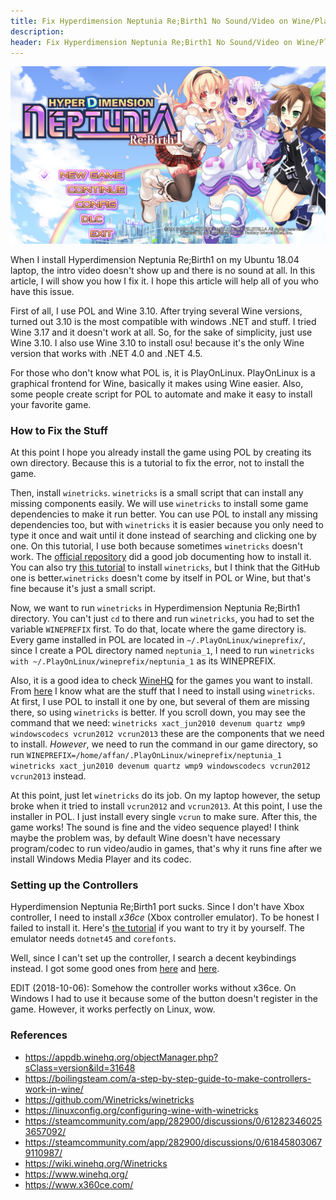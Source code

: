 ```yaml
---
title: Fix Hyperdimension Neptunia Re;Birth1 No Sound/Video on Wine/PlayOnLinux
description:
header: Fix Hyperdimension Neptunia Re;Birth1 No Sound/Video on Wine/PlayOnLinux
---
```


![image](/img/neptunia.jpg "Neptunia")

When I install Hyperdimension Neptunia Re;Birth1 on my Ubuntu 18.04 laptop, the intro video doesn't show up and there is no sound at all. In this article, I will show you how I fix it. I hope this article will help all of you who have this issue.

First of all, I use POL and Wine 3.10. After trying several Wine versions, turned out 3.10 is the most compatible with windows .NET and stuff. I tried Wine 3.17 and it doesn't work at all. So, for the sake of simplicity, just use Wine 3.10. I also use Wine 3.10 to install osu! because it's the only Wine version that works with .NET 4.0 and .NET 4.5.

For those who don't know what POL is, it is PlayOnLinux. PlayOnLinux is a graphical frontend for Wine, basically it makes using Wine easier. Also, some people create script for POL to automate and make it easy to install your favorite game.

### How to Fix the Stuff

At this point I hope you already install the game using POL by creating its own directory. Because this is a tutorial to fix the error, not to install the game.

Then, install `winetricks`. `winetricks` is a small script that can install any missing components easily. We will use `winetricks` to install some game dependencies to make it run better. You can use POL to install any missing dependencies too, but with `winetricks` it is easier because you only need to type it once and wait until it done instead of searching and clicking one by one. On this tutorial, I use both because sometimes `winetricks` doesn't work. The [official repository](https://github.com/Winetricks/winetricks) did a good job documenting how to install it. You can also try [this tutorial](https://linuxconfig.org/configuring-wine-with-winetricks) to install `winetricks`, but I think that the GitHub one is better.`winetricks` doesn't come by itself in POL or Wine, but that's fine because it's just a small script.

Now, we want to run `winetricks` in Hyperdimension Neptunia Re;Birth1 directory. You can't just `cd` to there and run `winetricks`, you had to set the variable `WINEPREFIX` first. To do that, locate where the game directory is. Every game installed in POL are located in `~/.PlayOnLinux/wineprefix/`, since I create a POL directory named `neptunia_1`, I need to run `winetricks` `with ~/.PlayOnLinux/wineprefix/neptunia_1` as its WINEPREFIX.

Also, it is a good idea to check [WineHQ](https://www.winehq.org/) for the games you want to install. From [here](https://appdb.winehq.org/objectManager.php?sClass=version&iId=31648) I know what are the stuff that I need to install using `winetricks`. At first, I use POL to install it one by one, but several of them are missing there, so using `winetricks` is better. If you scroll down, you may see the command that we need: `winetricks xact_jun2010 devenum quartz wmp9 windowscodecs vcrun2012 vcrun2013` these are the components that we need to install. *However*, we need to run the command in our game directory, so run `WINEPREFIX=/home/affan/.PlayOnLinux/wineprefix/neptunia_1 winetricks xact_jun2010 devenum quartz wmp9 windowscodecs vcrun2012 vcrun2013` instead.

At this point, just let `winetricks` do its job. On my laptop however, the setup broke when it tried to install `vcrun2012` and `vcrun2013`. At this point, I use the installer in POL. I just install every single `vcrun` to make sure. After this, the game works! The sound is fine and the video sequence played! I think maybe the problem was, by default Wine doesn't have necessary program/codec to run video/audio in games, that's why it runs fine after we install Windows Media Player and its codec.

### Setting up the Controllers

Hyperdimension Neptunia Re;Birth1 port sucks. Since I don't have Xbox controller, I need to install *x36ce* (Xbox controller emulator). To be honest I failed to install it. Here's [the tutorial](https://boilingsteam.com/a-step-by-step-guide-to-make-controllers-work-in-wine/) if you want to try it by yourself. The emulator needs `dotnet45` and `corefonts`.

Well, since I can't set up the controller, I search a decent keybindings instead. I got some good ones from [here](https://steamcommunity.com/app/282900/discussions/0/618458030679110987/) and [here](https://steamcommunity.com/app/282900/discussions/0/612823460253657092/).

EDIT (2018-10-06): Somehow the controller works without x36ce. On Windows I had to use it because some of the button doesn't register in the game. However, it works perfectly on Linux, wow.

### References

* https://appdb.winehq.org/objectManager.php?sClass=version&iId=31648
* https://boilingsteam.com/a-step-by-step-guide-to-make-controllers-work-in-wine/
* https://github.com/Winetricks/winetricks
* https://linuxconfig.org/configuring-wine-with-winetricks
* https://steamcommunity.com/app/282900/discussions/0/612823460253657092/
* https://steamcommunity.com/app/282900/discussions/0/618458030679110987/
* https://wiki.winehq.org/Winetricks
* https://www.winehq.org/
* https://www.x360ce.com/
